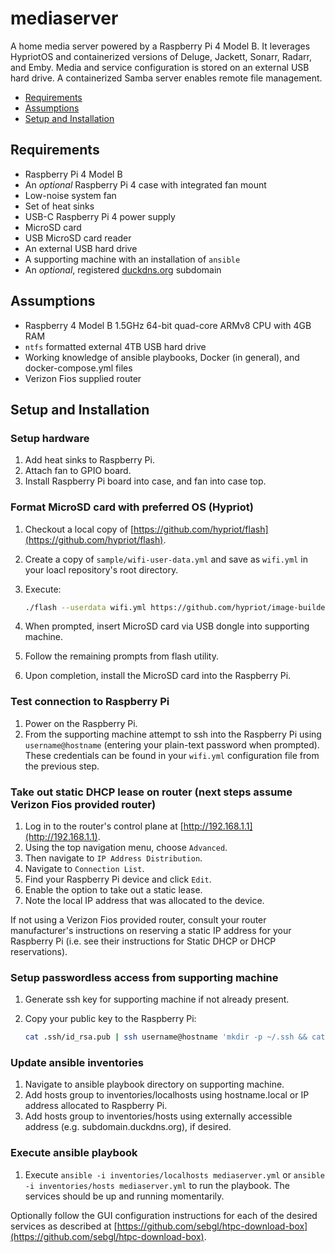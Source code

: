 # mediaserver
A home media server powered by a Raspberry Pi 4 Model B. It leverages HypriotOS and containerized versions of Deluge, Jackett, Sonarr, Radarr, and Emby. Media and service configuration is stored on an external USB hard drive. A containerized Samba server enables remote file management.

* [Requirements](#requirements)
* [Assumptions](#assumptions)
* [Setup and Installation](#setup-and-installation)

## Requirements
* Raspberry Pi 4 Model B
* An _optional_ Raspberry Pi 4 case with integrated fan mount
* Low-noise system fan
* Set of heat sinks
* USB-C Raspberry Pi 4 power supply
* MicroSD card
* USB MicroSD card reader
* An external USB hard drive
* A supporting machine with an installation of `ansible`
* An _optional_, registered [duckdns.org](https://duckdns.org) subdomain

## Assumptions
* Raspberry 4 Model B 1.5GHz 64-bit quad-core ARMv8 CPU with 4GB RAM
* `ntfs` formatted external 4TB USB hard drive
* Working knowledge of ansible playbooks, Docker (in general), and docker-compose.yml files
* Verizon Fios supplied router

## Setup and Installation

### Setup hardware
1. Add heat sinks to Raspberry Pi.
2. Attach fan to GPIO board.
3. Install Raspberry Pi board into case, and fan into case top.

### Format MicroSD card with preferred OS (Hypriot)
1. Checkout a local copy of [https://github.com/hypriot/flash](https://github.com/hypriot/flash).
2. Create a copy of `sample/wifi-user-data.yml` and save as `wifi.yml` in your loacl repository's root directory.
3. Execute:

    ```sh
    ./flash --userdata wifi.yml https://github.com/hypriot/image-builder-rpi/releases/download/v1.11.5/hypriotos-rpi-v1.11.5.img.zip
    ```

4. When prompted, insert MicroSD card via USB dongle into supporting machine.
5. Follow the remaining prompts from flash utility.
6. Upon completion, install the MicroSD card into the Raspberry Pi.

### Test connection to Raspberry Pi
1. Power on the Raspberry Pi.
2. From the supporting machine attempt to ssh into the Raspberry Pi using `username@hostname` (entering your plain-text password when prompted). These credentials can be found in your `wifi.yml` configuration file from the previous step.

### Take out static DHCP lease on router (next steps assume Verizon Fios provided router)
1. Log in to the router's control plane at [http://192.168.1.1](http://192.168.1.1).
2. Using the top navigation menu, choose `Advanced`.
3. Then navigate to `IP Address Distribution`.
4. Navigate to `Connection List`.
5. Find your Raspberry Pi device and click `Edit`.
6. Enable the option to take out a static lease.
7. Note the local IP address that was allocated to the device.

If not using a Verizon Fios provided router, consult your router manufacturer's instructions on reserving a static IP address for your Raspberry Pi (i.e. see their instructions for Static DHCP or DHCP reservations).

### Setup passwordless access from supporting machine
1. Generate ssh key for supporting machine if not already present.
2. Copy your public key to the Raspberry Pi:

    ```sh
    cat .ssh/id_rsa.pub | ssh username@hostname 'mkdir -p ~/.ssh && cat >> ~/.ssh/authorized_keys'
    ```

### Update ansible inventories
1. Navigate to ansible playbook directory on supporting machine.
2. Add hosts group to inventories/localhosts using hostname.local or IP address allocated to Raspberry Pi.
3. Add hosts group to inventories/hosts using externally accessible address (e.g. subdomain.duckdns.org), if desired.

### Execute ansible playbook
1. Execute `ansible -i inventories/localhosts mediaserver.yml` or `ansible -i inventories/hosts mediaserver.yml` to run the playbook. The services should be up and running momentarily.

Optionally follow the GUI configuration instructions for each of the desired services as described at [https://github.com/sebgl/htpc-download-box](https://github.com/sebgl/htpc-download-box).
